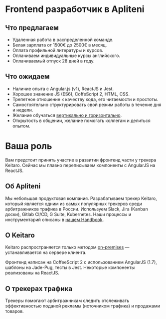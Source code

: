 # Frontend разработчик в Apliteni

## Что предлагаем
* Удаленная работа в распределенной команде.
* Белая зарплата от 1500€ до 2500€ в месяц. 
* Оплата профильной литературы и курсов.
* Оплачиваем индивидуальные курсы английского.
* Оплачиваемый отпуск 28 дней в году.

## Что ожидаем 
* Наличие опыта с Angular.js (v1), ReactJS и Jest.
* Хорошее знанение JS (ES6), CoffeScript 2, HTML, CSS. 
* Трепетное отношение к качеству кода, его читаемости и простоты.
* Самостоятельно структурировать свой режим работы в течение дня и недели.
* Желание обучаться [вертикально и горизонтально](https://medium.com/@jchyip/why-t-shaped-people-e8706198e437).
* Открытость в общении, желание помогать коллегам и делиться опытом.

# Ваша роль 
Вам предстоит принять участие в развитии фронтенд части у трекера Keitaro. Сейчас мы плавно переписываем компоненты с AngularJS на ReactJS.

## Об Apliteni

Мы небольшая продуктовая компания. Разрабатываем трекер Keitaro, который является одним из самых популярных трекеров среди арбитражников трафика в России. Используем Slack, Jira (Kanban доски), Gitlab CI/CD, G Suite, Kubernetes. Наши процессы и инструментарий описаны в  [нашем Handbook](http://handbook.apliteni.com).

## О Keitaro

Keitaro распространяется только методом [on-premises](https://en.wikipedia.org/wiki/On-premises_software) — устанавливается на сервере клиента. 

Фронтенд написан на CoffeeScript 2 с использованием AngularJS (1.7), шаблоны на Jade-Pug, тесты в Jest. Некоторые компоненты реализованы на ReactJS.

## О трекерах трафика 
Трекеры помогают арбитражникам следить отслеживать эффективностью поданой рекламы (источником трафика) и продажами товаров.
